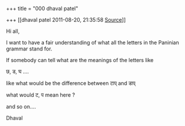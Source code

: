 +++
title = "000 dhaval patel"

+++
[[dhaval patel	2011-08-20, 21:35:58 [Source](https://groups.google.com/g/samskrita/c/NeiTPbieESM)]]



Hi all,

I want to have a fair understanding of what all the letters in the Paninian grammar stand for.

If somebody can tell what are the meanings of the letters like

  

छ, ड, घ ....

  

like what would be the difference between टाप्‌ and डाप्‌

  

what would ट, प mean here ?

  

and so on....

  

Dhaval

